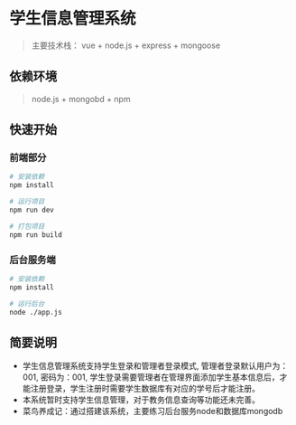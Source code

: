 # 学生信息管理系统

> 主要技术栈： vue + node.js + express + mongoose

## 依赖环境

> node.js + mongobd + npm

## 快速开始

### 前端部分
``` bash
# 安装依赖
npm install

# 运行项目
npm run dev

# 打包项目
npm run build

```

### 后台服务端
``` bash
# 安装依赖
npm install

# 运行后台
node ./app.js
```
## 简要说明
+ 学生信息管理系统支持学生登录和管理者登录模式, 管理者登录默认用户为：001, 密码为：001, 学生登录需要管理者在管理界面添加学生基本信息后，才能注册登录，学生注册时需要学生数据库有对应的学号后才能注册。
+ 本系统暂时支持学生信息管理，对于教务信息查询等功能还未完善。
+ 菜鸟养成记：通过搭建该系统，主要练习后台服务node和数据库mongodb

